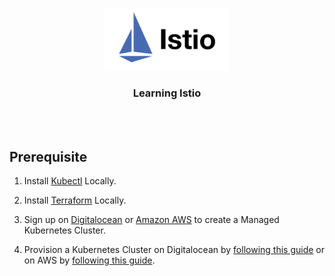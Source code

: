<p align="center">
    <img alt="Logo" src="/logo.png?v=1" width="200" />
    <h3 align="center">Learning Istio</h3>
</p>
<br/>
<br/>


## Prerequisite

1. Install [Kubectl](https://kubernetes.io/docs/tasks/tools/) Locally.

2. Install [Terraform](https://www.terraform.io/downloads) Locally.

3. Sign up on [Digitalocean](https://m.do.co/c/7f92efa0b9c1) or [Amazon AWS](https://aws.amazon.com/) to create a Managed Kubernetes Cluster.

4. Provision a Kubernetes Cluster on Digitalocean by [following this guide](infrastructure/digitalocean/README.md) or on AWS by [following this guide](infrastructure/aws/README.md).
